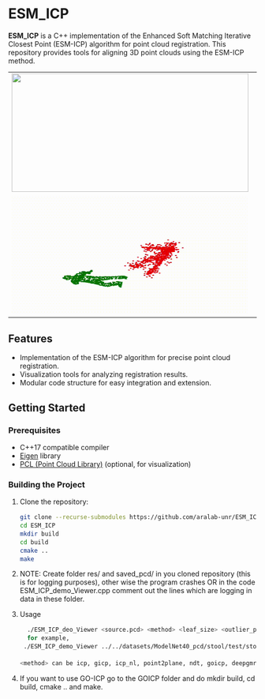 # ESM_ICP

**ESM_ICP** is a C++ implementation of the Enhanced Soft Matching Iterative Closest Point (ESM-ICP) algorithm for point cloud registration. This repository provides tools for aligning 3D point clouds using the ESM-ICP method.
<table>
  <tr>
    <td><img src="output1.gif" width="480" height="240"/></td>
    <td><img src="output2.gif" width="480" height="240"/></td>
  </tr>
  <tr>
    <td><img src="output3.gif" width="480" height="240"/></td>
    <td><img src="output4.gif" width="480" height="240"/></td>
  </tr>
</table>


## Features

- Implementation of the ESM-ICP algorithm for precise point cloud registration.
- Visualization tools for analyzing registration results.
- Modular code structure for easy integration and extension.

## Getting Started

### Prerequisites

- C++17 compatible compiler
- [Eigen](https://eigen.tuxfamily.org/) library
- [PCL (Point Cloud Library)](https://pointclouds.org/) (optional, for visualization)

### Building the Project

1. Clone the repository:

   ```bash
   git clone --recurse-submodules https://github.com/aralab-unr/ESM_ICP.git
   cd ESM_ICP
   mkdir build
   cd build
   cmake ..
   make

2. NOTE: Create folder res/ and saved_pcd/ in you cloned repository (this is for logging purposes), other wise the program crashes OR in the code ESM_ICP_demo_Viewer.cpp comment out the lines which are logging in data in these folder.
   
3. Usage

    ```bash
      ./ESM_ICP_deo_Viewer <source.pcd> <method> <leaf_size> <outlier_percent>
      for example,
     ./ESM_ICP_demo_Viewer ../../datasets/ModelNet40_pcd/stool/test/stool_0092.pcd icp 0.009 0.0f
   
    <method> can be icp, gicp, icp_nl, point2plane, ndt, goicp, deepgmr, dcp, pointnetlk and rpmnet.

4. If you want to use GO-ICP go to the GOICP folder and do mkdir build, cd  build, cmake .. and make.
